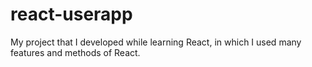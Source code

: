 # react-userapp
My project that I developed while learning React, in which I used many features and methods of React.
